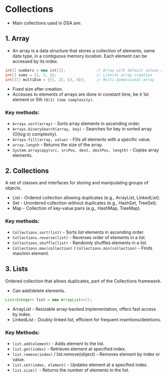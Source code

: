 # Collections
* Main collections used in DSA are:

## 1. Array
* An array is a data structure that stores a collection of elements, same data type, in a contiguous memory location. Each element can be accessed by its index.

```java
int[] numbers = new int[3];              // Array with default values of 0
int[] nums = {1, 2, 3};                  // Literal array creation
int[][] multiDim = {{1, 2}, {3, 4}};     // Multi-dimensional array

```

*  Fixed size after creation.
*  Accesses to elements of arrays are done in constant time, be it 1st element or 5th `(O(1) time complexity)`.

### Key methods:
* `Arrays.sort(array)` - Sorts array elements in ascending order.
* `Arrays.binarySearch(array, key)` - Searches for key in sorted array (O(log n) complexity).
* `Arrays.fill(array, value)` - Fills all elements with a specific value.
* `array.length` - Returns the size of the array.
* `System.arraycopy(src, srcPos, dest, destPos, length)` - Copies array elements.

## 2. Collections
A set of classes and interfaces for storing and manipulating groups of objects.

* List - Ordered collection allowing duplicates (e.g., ArrayList, LinkedList).
* Set - Unordered collection without duplicates (e.g., HashSet, TreeSet).
* Map - Collection of key-value pairs (e.g., HashMap, TreeMap).

### Key methods:

* `Collections.sort(list)` - Sorts list elements in ascending order.
* `Collections.reverse(list)` - Reverses order of elements in a list.
* `Collections.shuffle(list)` - Randomly shuffles elements in a list.
* `Collections.max(collection)` / `Collections.min(collection)` - Finds max/min element.

## 3. Lists
Ordered collection that allows duplicates, part of the Collections framework.
* Can add/delete elements.
  
```java
List<Integer> list = new ArrayList<>();
```

* ArrayList - Resizable array-backed implementation, offers fast access by index.
* LinkedList - Doubly-linked list, efficient for frequent insertions/deletions.

### Key Methods:
* `list.add(element)` - Adds element to the list.
* `list.get(index)` - Retrieves element at specified index.
* `list.remove(index)` / list.remove(object) - Removes element by index or value.
* `list.set(index, element)` - Updates element at a specified index.
* `list.size() `- Returns the number of elements in the list.
